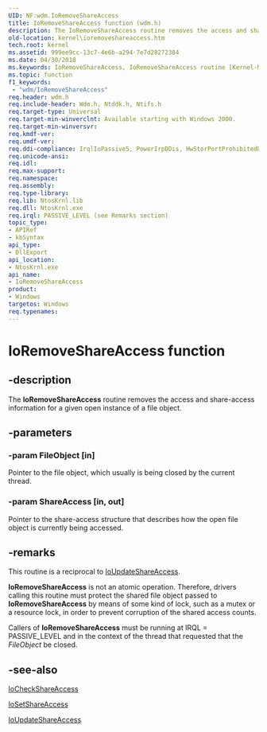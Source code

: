 ```yaml
---
UID: NF:wdm.IoRemoveShareAccess
title: IoRemoveShareAccess function (wdm.h)
description: The IoRemoveShareAccess routine removes the access and share-access information for a given open instance of a file object.
old-location: kernel\ioremoveshareaccess.htm
tech.root: kernel
ms.assetid: 999ee9cc-13c7-4e6b-a294-7e7d28272384
ms.date: 04/30/2018
ms.keywords: IoRemoveShareAccess, IoRemoveShareAccess routine [Kernel-Mode Driver Architecture], k104_0034e41b-0320-40e0-8dea-847db6b6dc58.xml, kernel.ioremoveshareaccess, wdm/IoRemoveShareAccess
ms.topic: function
f1_keywords:
 - "wdm/IoRemoveShareAccess"
req.header: wdm.h
req.include-header: Wdm.h, Ntddk.h, Ntifs.h
req.target-type: Universal
req.target-min-winverclnt: Available starting with Windows 2000.
req.target-min-winversvr: 
req.kmdf-ver: 
req.umdf-ver: 
req.ddi-compliance: IrqlIoPassive5, PowerIrpDDis, HwStorPortProhibitedDDIs
req.unicode-ansi: 
req.idl: 
req.max-support: 
req.namespace: 
req.assembly: 
req.type-library: 
req.lib: NtosKrnl.lib
req.dll: NtosKrnl.exe
req.irql: PASSIVE_LEVEL (see Remarks section)
topic_type:
- APIRef
- kbSyntax
api_type:
- DllExport
api_location:
- NtosKrnl.exe
api_name:
- IoRemoveShareAccess
product:
- Windows
targetos: Windows
req.typenames: 
---
```


# IoRemoveShareAccess function


## -description


The <b>IoRemoveShareAccess</b> routine removes the access and share-access information for a given open instance of a file object.


## -parameters




### -param FileObject [in]

Pointer to the file object, which usually is being closed by the current thread.


### -param ShareAccess [in, out]

Pointer to the share-access structure that describes how the open file object is currently being accessed. 


## -remarks



This routine is a reciprocal to <a href="https://docs.microsoft.com/windows-hardware/drivers/ddi/wdm/nf-wdm-ioupdateshareaccess">IoUpdateShareAccess</a>.

<b>IoRemoveShareAccess</b> is not an atomic operation. Therefore, drivers calling this routine must protect the shared file object passed to <b>IoRemoveShareAccess</b> by means of some kind of lock, such as a mutex or a resource lock, in order to prevent corruption of the shared access counts.

Callers of <b>IoRemoveShareAccess</b> must be running at IRQL = PASSIVE_LEVEL and in the context of the thread that requested that the <i>FileObject</i> be closed.




## -see-also




<a href="https://docs.microsoft.com/windows-hardware/drivers/ddi/wdm/nf-wdm-iocheckshareaccess">IoCheckShareAccess</a>



<a href="https://docs.microsoft.com/windows-hardware/drivers/ddi/wdm/nf-wdm-iosetshareaccess">IoSetShareAccess</a>



<a href="https://docs.microsoft.com/windows-hardware/drivers/ddi/wdm/nf-wdm-ioupdateshareaccess">IoUpdateShareAccess</a>
 

 

